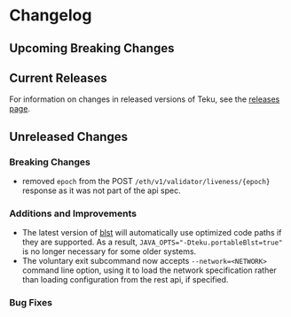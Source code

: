 # Changelog

## Upcoming Breaking Changes

## Current Releases

For information on changes in released versions of Teku, see the [releases page](https://github.com/Consensys/teku/releases).

## Unreleased Changes

### Breaking Changes
- removed `epoch` from the POST `/eth/v1/validator/liveness/{epoch}` response as it was not part of the api spec.

### Additions and Improvements
- The latest version of [blst](https://github.com/supranational/blst) will automatically use optimized code paths if they are supported. As a result, `JAVA_OPTS="-Dteku.portableBlst=true"` is no longer necessary for some older systems.
- The voluntary exit subcommand now accepts `--network=<NETWORK>` command line option, using it to load the network specification rather than loading configuration from the rest api, if specified. 

### Bug Fixes
